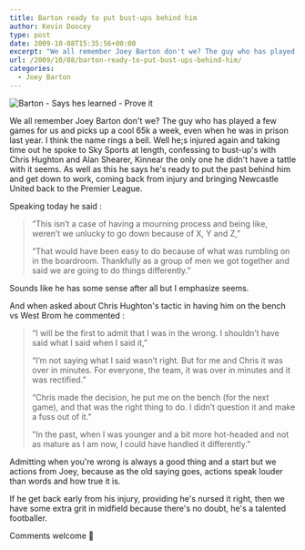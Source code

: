 ```yaml
---
title: Barton ready to put bust-ups behind him
author: Kevin Doocey
type: post
date: 2009-10-08T15:35:56+00:00
excerpt: "We all remember Joey Barton don't we? The guy who has played a few games for us and picks.."
url: /2009/10/08/barton-ready-to-put-bust-ups-behind-him/
categories:
  - Joey Barton
---
```


![Barton - Says hes learned - Prove it](https://static.guim.co.uk/sys-images/Football/Pix/pictures/2009/5/5/1241516492586/-Joey-Barton-is-sent-off--001.jpg)

We all remember Joey Barton don't we? The guy who has played a few games for us and picks up a cool 65k a week, even when he was in prison last year. I think the name rings a bell. Well he;s injured again and taking time out he spoke to Sky Sports at length, confessing to bust-up's with Chris Hughton and Alan Shearer, Kinnear the only one he didn't have a tattle with it seems.  As well as this he says he's ready to put the past behind him and get down to work, coming back from injury and bringing Newcastle United back to the Premier League.

Speaking today he said :

> “This isn’t a case of having a mourning process and being like, weren’t we unlucky to go down because of X, Y and Z,”
>
>  “That would have been easy to do because of what was rumbling on in the boardroom. Thankfully as a group of men we got together and said we are going to do things differently.”

Sounds like he has some sense after all but I emphasize seems.

And when asked about Chris Hughton's tactic in having him on the bench vs West Brom he commented :

> “I will be the first to admit that I was in the wrong. I shouldn’t have said what I said when I said it,”
>
>  “I’m not saying what I said wasn’t right. But for me and Chris it was over in minutes. For everyone, the team, it was over in minutes and it was rectified.”
>
>  “Chris made the decision, he put me on the bench (for the next game), and that was the right thing to do. I didn’t question it and make a fuss out of it.”
>
>  "In the past, when I was younger and a bit more hot-headed and not as mature as I am now, I could have handled it differently."

Admitting when you're wrong is always a good thing and a start but we actions from Joey, because as the old saying goes, actions speak louder than words and how true it is.

If he get back early from his injury, providing he's nursed it right, then we have some extra grit in midfield because there's no doubt, he's a talented footballer.

Comments welcome 🙂
